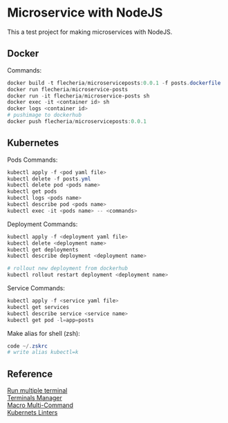 # Microservice with NodeJS

This a test project for making microservices with NodeJS.

## Docker

Commands:

```powershell
docker build -t flecheria/microserviceposts:0.0.1 -f posts.dockerfile ./
docker run flecheria/microservice-posts
docker run -it flecheria/microservice-posts sh
docker exec -it <container id> sh
docker logs <container id>
# pushimage to dockerhub
docker push flecheria/microserviceposts:0.0.1
```

## Kubernetes

Pods Commands:

```powershell
kubectl apply -f <pod yaml file>
kubectl delete -f posts.yml
kubectl delete pod <pods name>
kubectl get pods
kubectl logs <pods name>
kubectl describe pod <pods name>
kubectl exec -it <pods name> -- <commands>
```

Deployment Commands:

```powershell
kubectl apply -f <deployment yaml file>
kubectl delete <deployment name>
kubectl get deployments
kubectl describe deployment <deployment name>

# rollout new deployment from dockerhub
kubectl rollout restart deployment <deployment name>
```

Service Commands:

```powershell
kubectl apply -f <service yaml file>
kubectl get services
kubectl describe service <service name>
kubectl get pod -l=app=posts
```

Make alias for shell (zsh):

```powershell
code ~/.zskrc
# write alias kubectl=k
```

## Reference

[Run multiple terminal](https://stackoverflow.com/questions/60621321/create-multiple-terminals-and-run-commands-in-vscode)  
[Terminals Manager](https://marketplace.visualstudio.com/items?itemName=fabiospampinato.vscode-terminals)  
[Macro Multi-Command](https://marketplace.visualstudio.com/items?itemName=ryuta46.multi-command)  
[Kubernets Linters](https://stackoverflow.com/questions/64080471/kubernetes-one-or-more-containers-do-not-have-resource-limits-warning-in-vs-c)  

